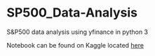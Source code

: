 # SP500_Data-Analysis
S&amp;P500 data analysis using yfinance in python 3

Notebook can be found on Kaggle located [here](https://www.kaggle.com/code/swatsonds/s-p500-data-analysis-with-yfinance)
